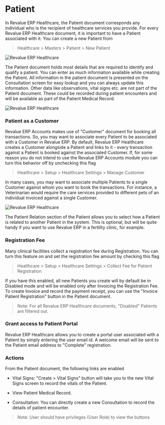 # Patient

In Revalue ERP Healthcare, the Patient document corresponds any individual who is the recipient of healthcare services you provide. For every Revalue ERP Healthcare document, it is important to have a Patient associated with it. You can create a new Patient from
> Healthcare > Masters > Patient > New Patient

<img class="screenshot" alt="Revalue ERP Healthcare" src="{{docs_base_url}}/assets/img/healthcare/patient_1.png">

The Patient document holds most details that are required to identify and qualify a patient. You can enter as much information available while creating the Patient. All information in the patient document is presented on the Consultation screen for easy lookup and you can always update this information. Other data like observations, vital signs etc. are not part of the Patient document. These could be recorded during patient encounters and will be available as part of the Patient Medical Record.

<img class="screenshot" alt="Revalue ERP Healthcare" src="{{docs_base_url}}/assets/img/healthcare/patient_2.png">

### Patient as a Customer

Revalue ERP Accounts makes use of "Customer" document for booking all transactions. So, you may want to associate every Patient to be associated with a Customer in Revalue ERP. By default, Revalue ERP Healthcare creates a Customer alongside a Patient and links to it - every transaction against a Patient is booked against the associated Customer. If, for some reason you do not intend to use the Revalue ERP Accounts module you can turn this behavior off by unchecking this flag
>Healthcare > Setup > Healthcare Settings > Manage Customer

In many cases, you may want to associate multiple Patients to a single Customer against whom you want to book the transactions. For instance, a Veterinarian would require the care services provided to different pets of an individual invoiced against a single Customer.

<img class="screenshot" alt="Revalue ERP Healthcare" src="{{docs_base_url}}/assets/img/healthcare/patient_3.png">

The Patient Relation section of the Patient allows you to select how a Patient is related to another Patient in the system. This is optional, but will be quite handy if you want to use Revalue ERP in a fertility clinic, for example.

### Registration Fee
Many clinical facilities collect a registration fee during Registration. You can turn this feature on and set the registration fee amount by checking this flag
> Healthcare > Setup > Healthcare Settings > Collect Fee for Patient Registration

If you have this enabled, all new Patients you create will by default be in Disabled mode and will be enabled only after Invoicing the Registration Fee. To create Invoice and record the payment receipt, you can use the "Invoice Patient Registration" button in the Patient document.

> Note: For all Revalue ERP Healthcare documents, "Disabled" Patients are filtered out.

### Grant access to Patient Portal
Revalue ERP Healthcare allows you to create a portal user associated with a Patient by simply entering the user email id. A welcome email will be sent to the Patient email address to "Complete" registration.

### Actions
From the Patient document, the following links are enabled

* Vital Signs: "Create > Vital Signs" button will take you to the new Vital Signs screen to record the vitals of the Patient.

* View Patient Medical Record.

* Consultation: You can directly create a new Consultation to record the details of patient encounter.

> Note: User should have privileges (User Role) to view the buttons
